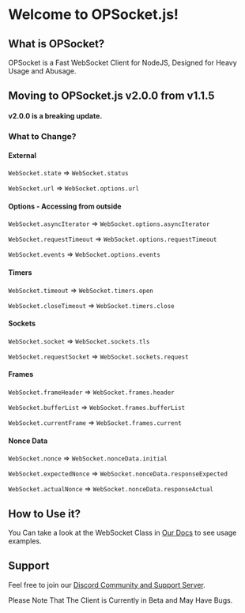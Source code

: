 # Welcome to OPSocket.js!
## What is OPSocket?
OPSocket is a Fast WebSocket Client for NodeJS, Designed for Heavy Usage and Abusage.
## Moving to OPSocket.js v2.0.0 from v1.1.5
#### v2.0.0 is a breaking update.
### What to Change?
#### External
`WebSocket.state` => `WebSocket.status`

`WebSocket.url` => `WebSocket.options.url`
#### Options - Accessing from outside
`WebSocket.asyncIterator` => `WebSocket.options.asyncIterator`

`WebSocket.requestTimeout` => `WebSocket.options.requestTimeout`

`WebSocket.events` => `WebSocket.options.events`
#### Timers
`WebSocket.timeout` => `WebSocket.timers.open`

`WebSocket.closeTimeout` => `WebSocket.timers.close`
#### Sockets
`WebSocket.socket` => `WebSocket.sockets.tls`

`WebSocket.requestSocket` => `WebSocket.sockets.request`
#### Frames
`WebSocket.frameHeader` => `WebSocket.frames.header`

`WebSocket.bufferList` => `WebSocket.frames.bufferList`

`WebSocket.currentFrame` => `WebSocket.frames.current`
#### Nonce Data
`WebSocket.nonce` => `WebSocket.nonceData.initial`

`WebSocket.expectedNonce` => `WebSocket.nonceData.responseExpected`

`WebSocket.actualNonce` => `WebSocket.nonceData.responseActual`
## How to Use it?
You Can take a look at the WebSocket Class in [Our Docs](https://opsocket.bruhbot.rocks) to see usage examples.
## Support
Feel free to join our [Discord Community and Support Server](https://discord.gg/jnzkPmukuv).

Please Note That The Client is Currently in Beta and May Have Bugs.